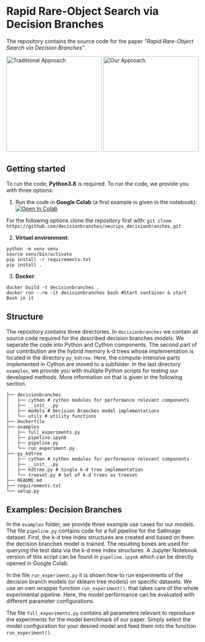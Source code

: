 # Rapid Rare-Object Search via Decision Branches
The repository contains the source code for the paper *"Rapid Rare-Object Search via Decision Branches"*.

<img src="[https://github.com/your_image.png](https://github.com/decisionbranches/neurips_decisionbranches/blob/main/figures/Figure_1_part1.jpg)" alt="Traditional Approach" width="250"/>
<img src="[https://github.com/your_image.png](https://github.com/decisionbranches/neurips_decisionbranches/blob/main/figures/Figure_1_part2.jpg)" alt="Our Approach" width="250"/>

## Getting started
To run the code, **Python3.8** is required. To run the code, we provide you with three options:

1) Run the code in **Google Colab** (a first example is given in the notebook):
[![Open In Colab](https://colab.research.google.com/assets/colab-badge.svg)](https://colab.research.google.com/github/decisionbranches/neurips_decisionbranches/blob/master/examples/pipeline.ipynb)

For the following options clone the repository first with:
`git clone https://github.com/decisionbranches/neurips_decisionbranches.git`

2) **Virtuel environment**:
```
python -m venv venv
source venv/bin/activate
pip install -r requirements.txt
pip install .
```

3) **Docker**:
```
docker build -t decisionbranches .
docker run --rm -it decisionbranches bash #Start container & start Bash in it
```

## Structure
The repository contains three directories. In `decisionbranches` we contain all source code required for the described decision branches models. We seperate the code into Python and Cython components. The second part of our contribution are the hybrid memory k-d trees whose implementation is located in the directory `py_kdtree`. Here, the compute-intensive parts implemented in Cython are moved to a subfolder. In the last directory `examples`, we provide you with multiple Python scripts for testing our developed methods. More information on that is given in the following section.
```
├── decisionbranches 
│   ├── cython # cython modules for performance relevant components
│   ├── __init__.py
│   ├── models # Decision Branches model implementations
│   └── utils # utility functions
├── Dockerfile
├── examples
│   ├── full_experiments.py
│   ├── pipeline.ipynb
│   ├── pipeline.py
│   └── run_experiment.py
├── py_kdtree
│   ├── cython # cython modules for performance relevant components
│   ├── __init__.py
│   ├── kdtree.py # Single k-d tree implementation
│   └── treeset.py # Set of k-d trees as treeset
├── README.md
├── requirements.txt
└── setup.py
``` 

## Examples: Decision Branches
In the `examples` folder, we provide three example use cases for our models. The file `pipeline.py` contains code for a full pipeline for the SatImage dataset. First, the k-d tree index structures are created and based on them the decision branches model is trained. The resulting boxes are used for querying the test data via the k-d tree index structures. A Jupyter Notebook version of this script can be found in `pipeline.ipynb` which can be directly opened in Google Colab.

In the file `run_experiment.py` it is shown how to run experiments of the decision branch models (or sklearn tree models)
on specific datasets. We use an own wrapper function `run_experiment()`. that takes care of the
whole experimental pipeline. Here, the model performance can be evaluated with different parameter configurations.

The file `full_experiments.py` contains all parameters relevant to reproduce the experiments for the model benchmark of our paper. Simply select the model configuration for your desired model and feed them into the function `run_experiment()`.

